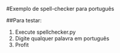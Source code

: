 #Exemplo de spell-checker para português

##Para testar:

1. Execute spellchecker.py
2. Digite qualquer palavra em português
3. Profit
